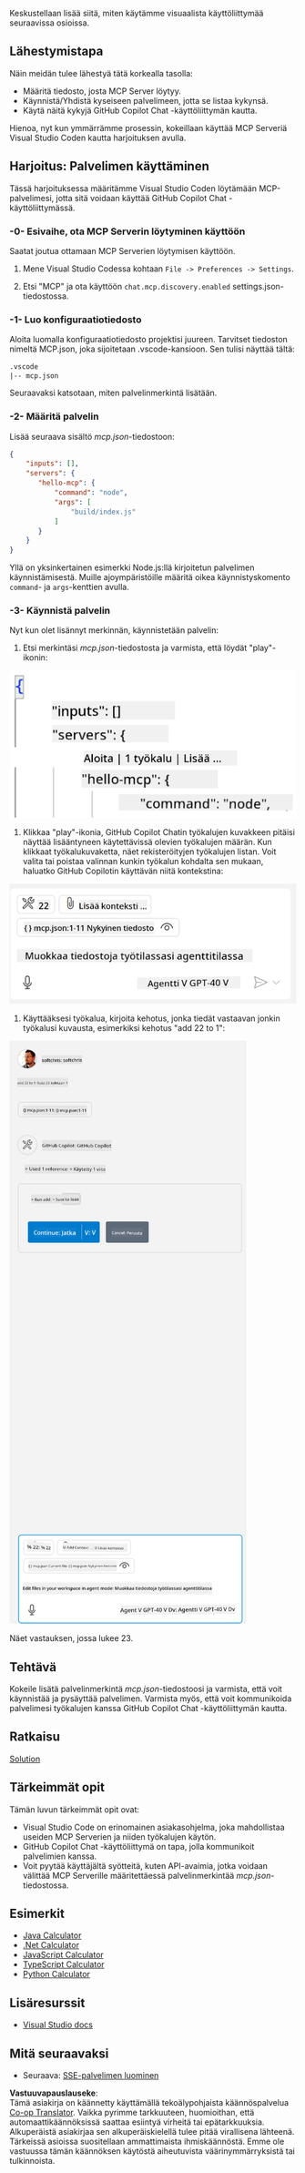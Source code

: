 <!--
CO_OP_TRANSLATOR_METADATA:
{
  "original_hash": "222e01c3002a33355806d60d558d9429",
  "translation_date": "2025-07-14T09:36:38+00:00",
  "source_file": "03-GettingStarted/04-vscode/README.md",
  "language_code": "fi"
}
-->
Keskustellaan lisää siitä, miten käytämme visuaalista käyttöliittymää seuraavissa osioissa.

## Lähestymistapa

Näin meidän tulee lähestyä tätä korkealla tasolla:

- Määritä tiedosto, josta MCP Server löytyy.
- Käynnistä/Yhdistä kyseiseen palvelimeen, jotta se listaa kykynsä.
- Käytä näitä kykyjä GitHub Copilot Chat -käyttöliittymän kautta.

Hienoa, nyt kun ymmärrämme prosessin, kokeillaan käyttää MCP Serveriä Visual Studio Coden kautta harjoituksen avulla.

## Harjoitus: Palvelimen käyttäminen

Tässä harjoituksessa määritämme Visual Studio Coden löytämään MCP-palvelimesi, jotta sitä voidaan käyttää GitHub Copilot Chat -käyttöliittymässä.

### -0- Esivaihe, ota MCP Serverin löytyminen käyttöön

Saatat joutua ottamaan MCP Serverien löytymisen käyttöön.

1. Mene Visual Studio Codessa kohtaan `File -> Preferences -> Settings`.

1. Etsi "MCP" ja ota käyttöön `chat.mcp.discovery.enabled` settings.json-tiedostossa.

### -1- Luo konfiguraatiotiedosto

Aloita luomalla konfiguraatiotiedosto projektisi juureen. Tarvitset tiedoston nimeltä MCP.json, joka sijoitetaan .vscode-kansioon. Sen tulisi näyttää tältä:

```text
.vscode
|-- mcp.json
```

Seuraavaksi katsotaan, miten palvelinmerkintä lisätään.

### -2- Määritä palvelin

Lisää seuraava sisältö *mcp.json*-tiedostoon:

```json
{
    "inputs": [],
    "servers": {
       "hello-mcp": {
           "command": "node",
           "args": [
               "build/index.js"
           ]
       }
    }
}
```

Yllä on yksinkertainen esimerkki Node.js:llä kirjoitetun palvelimen käynnistämisestä. Muille ajoympäristöille määritä oikea käynnistyskomento `command`- ja `args`-kenttien avulla.

### -3- Käynnistä palvelin

Nyt kun olet lisännyt merkinnän, käynnistetään palvelin:

1. Etsi merkintäsi *mcp.json*-tiedostosta ja varmista, että löydät "play"-ikonin:

  ![Palvelimen käynnistäminen Visual Studio Codessa](../../../../translated_images/vscode-start-server.8e3c986612e3555de47e5b1e37b2f3020457eeb6a206568570fd74a17e3796ad.fi.png)  

1. Klikkaa "play"-ikonia, GitHub Copilot Chatin työkalujen kuvakkeen pitäisi näyttää lisääntyneen käytettävissä olevien työkalujen määrän. Kun klikkaat työkalukuvaketta, näet rekisteröityjen työkalujen listan. Voit valita tai poistaa valinnan kunkin työkalun kohdalta sen mukaan, haluatko GitHub Copilotin käyttävän niitä kontekstina:

  ![Palvelimen käynnistäminen Visual Studio Codessa](../../../../translated_images/vscode-tool.0b3bbea2fb7d8c26ddf573cad15ef654e55302a323267d8ee6bd742fe7df7fed.fi.png)

1. Käyttääksesi työkalua, kirjoita kehotus, jonka tiedät vastaavan jonkin työkalusi kuvausta, esimerkiksi kehotus "add 22 to 1":

  ![Työkalun käyttäminen GitHub Copilotista](../../../../translated_images/vscode-agent.d5a0e0b897331060518fe3f13907677ef52b879db98c64d68a38338608f3751e.fi.png)

  Näet vastauksen, jossa lukee 23.

## Tehtävä

Kokeile lisätä palvelinmerkintä *mcp.json*-tiedostoosi ja varmista, että voit käynnistää ja pysäyttää palvelimen. Varmista myös, että voit kommunikoida palvelimesi työkalujen kanssa GitHub Copilot Chat -käyttöliittymän kautta.

## Ratkaisu

[Solution](./solution/README.md)

## Tärkeimmät opit

Tämän luvun tärkeimmät opit ovat:

- Visual Studio Code on erinomainen asiakasohjelma, joka mahdollistaa useiden MCP Serverien ja niiden työkalujen käytön.
- GitHub Copilot Chat -käyttöliittymä on tapa, jolla kommunikoit palvelimien kanssa.
- Voit pyytää käyttäjältä syötteitä, kuten API-avaimia, jotka voidaan välittää MCP Serverille määritettäessä palvelinmerkintää *mcp.json*-tiedostossa.

## Esimerkit

- [Java Calculator](../samples/java/calculator/README.md)
- [.Net Calculator](../../../../03-GettingStarted/samples/csharp)
- [JavaScript Calculator](../samples/javascript/README.md)
- [TypeScript Calculator](../samples/typescript/README.md)
- [Python Calculator](../../../../03-GettingStarted/samples/python)

## Lisäresurssit

- [Visual Studio docs](https://code.visualstudio.com/docs/copilot/chat/mcp-servers)

## Mitä seuraavaksi

- Seuraava: [SSE-palvelimen luominen](../05-sse-server/README.md)

**Vastuuvapauslauseke**:  
Tämä asiakirja on käännetty käyttämällä tekoälypohjaista käännöspalvelua [Co-op Translator](https://github.com/Azure/co-op-translator). Vaikka pyrimme tarkkuuteen, huomioithan, että automaattikäännöksissä saattaa esiintyä virheitä tai epätarkkuuksia. Alkuperäistä asiakirjaa sen alkuperäiskielellä tulee pitää virallisena lähteenä. Tärkeissä asioissa suositellaan ammattimaista ihmiskäännöstä. Emme ole vastuussa tämän käännöksen käytöstä aiheutuvista väärinymmärryksistä tai tulkinnoista.